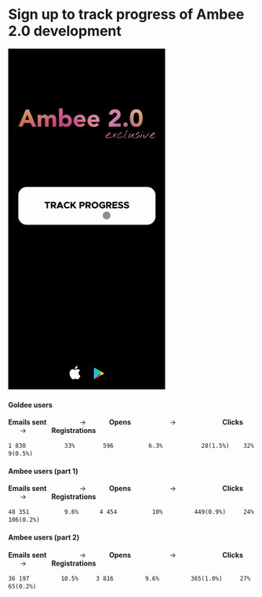 # Sign up to track progress of Ambee 2.0 development

![preview](readme/preview.gif)


#### Goldee users

**Emails sent** &nbsp; &nbsp; &nbsp; &nbsp; &nbsp; &nbsp; &nbsp; &nbsp; ->&nbsp; &nbsp; &nbsp; &nbsp; &nbsp; &nbsp; **Opens** &nbsp; &nbsp; &nbsp; &nbsp; &nbsp; &nbsp; &nbsp; &nbsp; &nbsp; &nbsp;-> &nbsp; &nbsp; &nbsp; &nbsp; &nbsp;&nbsp; &nbsp; &nbsp; &nbsp; &nbsp; &nbsp; &nbsp; **Clicks** &nbsp; &nbsp; &nbsp; &nbsp; &nbsp; &nbsp; -> &nbsp; &nbsp; &nbsp; &nbsp; &nbsp; &nbsp; **Registrations**

    1 830           33%        596          6.3%           28(1.5%)    32%     9(0.5%)  
    
#### Ambee users (part 1)

**Emails sent** &nbsp; &nbsp; &nbsp; &nbsp; &nbsp; &nbsp; &nbsp; &nbsp; ->&nbsp; &nbsp; &nbsp; &nbsp; &nbsp; &nbsp; **Opens** &nbsp; &nbsp; &nbsp; &nbsp; &nbsp; &nbsp; &nbsp; &nbsp; &nbsp; &nbsp;-> &nbsp; &nbsp; &nbsp; &nbsp; &nbsp;&nbsp; &nbsp; &nbsp; &nbsp; &nbsp; &nbsp; &nbsp; **Clicks** &nbsp; &nbsp; &nbsp; &nbsp; &nbsp; &nbsp; -> &nbsp; &nbsp; &nbsp; &nbsp; &nbsp; &nbsp; **Registrations**

    48 351          9.6%      4 454          10%         449(0.9%)     24%     106(0.2%)  
    

#### Ambee users (part 2)

**Emails sent** &nbsp; &nbsp; &nbsp; &nbsp; &nbsp; &nbsp; &nbsp; &nbsp; ->&nbsp; &nbsp; &nbsp; &nbsp; &nbsp; &nbsp; **Opens** &nbsp; &nbsp; &nbsp; &nbsp; &nbsp; &nbsp; &nbsp; &nbsp; &nbsp; &nbsp;-> &nbsp; &nbsp; &nbsp; &nbsp; &nbsp;&nbsp; &nbsp; &nbsp; &nbsp; &nbsp; &nbsp; &nbsp; **Clicks** &nbsp; &nbsp; &nbsp; &nbsp; &nbsp; &nbsp; -> &nbsp; &nbsp; &nbsp; &nbsp; &nbsp; &nbsp; **Registrations**

    36 197         10.5%     3 816         9.6%         365(1.0%)     27%     65(0.2%)  
    
 
